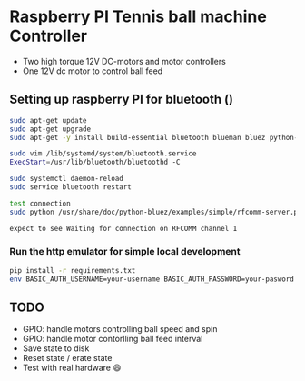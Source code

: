 # Raspberry PI Tennis ball machine Controller

- Two high torque 12V DC-motors and motor controllers
- One 12V dc motor to control ball feed

## Setting up raspberry PI for bluetooth ()

```sh
sudo apt-get update
sudo apt-get upgrade
sudo apt-get -y install build-essential bluetooth blueman bluez python-bluetooth libzbar-dev libzbar0 python-dev git scons swig libbluetooth-dev

sudo vim /lib/systemd/system/bluetooth.service
ExecStart=/usr/lib/bluetooth/bluetoothd -C

sudo systemctl daemon-reload
sudo service bluetooth restart

test connection
sudo python /usr/share/doc/python-bluez/examples/simple/rfcomm-server.py

expect to see Waiting for connection on RFCOMM channel 1
```

### Run the http emulator for simple local development

```sh
pip install -r requirements.txt
env BASIC_AUTH_USERNAME=your-username BASIC_AUTH_PASSWORD=your-pasword python startServer.py -h
```

## TODO

- GPIO: handle motors controlling ball speed and spin
- GPIO: handle motor contorlling ball feed interval
- Save state to disk
- Reset state / erate state
- Test with real hardware :smile:
